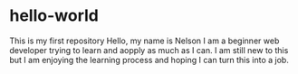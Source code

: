 # hello-world
This is my first repository
Hello, my name is Nelson I am a beginner web developer trying to learn and aopply as much as I can. I am still new to this but I am enjoying the learning process and hoping I can turn this into a job.
